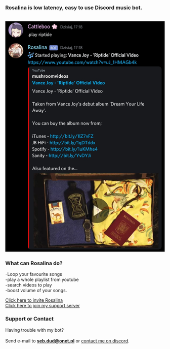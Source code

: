 
### Rosalina is low latency, easy to use Discord music bot.<br/>
‎<br/>
![image](./rosalina.jpg)



### What can Rosalina do?

  -Loop your favourite songs<br/>
  -play a whole playlist from youtube<br/>
  -search videos to play<br/>
  -boost volume of your songs.


[Click here to invite Rosalina](https://discord.com/oauth2/authorize?client_id=727110223193571390&scope=bot&permissions=2147483647)<br/>
[Click here to join my support server](https://discord.gg/8mP7czx)


### Support or Contact

Having trouble with my bot?<br/>
<br/>
Send e-mail to **seb.dud@onet.pl** or [contact me on discord](https://discord.gg/8mP7czx).
